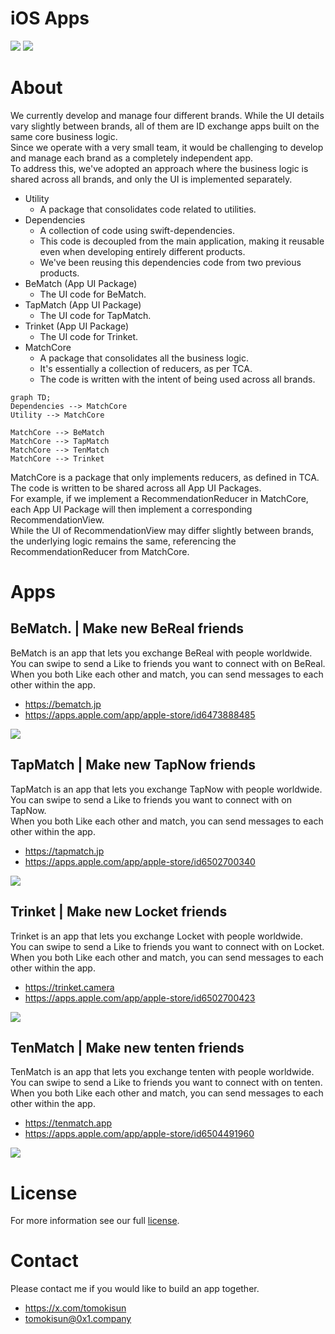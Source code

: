 # iOS Apps

<div align='left'>
  <img src='https://github.com/0x1-company/ios-app/actions/workflows/app.yml/badge.svg'>
  <img src='https://github.com/0x1-company/ios-app/actions/workflows/format.yml/badge.svg'>
</div>

# About

We currently develop and manage four different brands. While the UI details vary slightly between brands, all of them are ID exchange apps built on the same core business logic.<br>
Since we operate with a very small team, it would be challenging to develop and manage each brand as a completely independent app.<br>
To address this, we've adopted an approach where the business logic is shared across all brands, and only the UI is implemented separately.<br>

- Utility
  - A package that consolidates code related to utilities.
- Dependencies
  - A collection of code using swift-dependencies.
  - This code is decoupled from the main application, making it reusable even when developing entirely different products.
  - We've been reusing this dependencies code from two previous products.
- BeMatch (App UI Package)
  - The UI code for BeMatch.
- TapMatch (App UI Package)
  - The UI code for TapMatch.
- Trinket (App UI Package)
  - The UI code for Trinket.
- MatchCore
  - A package that consolidates all the business logic.
  - It's essentially a collection of reducers, as per TCA.
  - The code is written with the intent of being used across all brands.

```mermaid
graph TD;
Dependencies --> MatchCore
Utility --> MatchCore

MatchCore --> BeMatch
MatchCore --> TapMatch
MatchCore --> TenMatch
MatchCore --> Trinket
```

MatchCore is a package that only implements reducers, as defined in TCA.<br>
The code is written to be shared across all App UI Packages.<br>
For example, if we implement a RecommendationReducer in MatchCore, each App UI Package will then implement a corresponding RecommendationView.<br>
While the UI of RecommendationView may differ slightly between brands, the underlying logic remains the same, referencing the RecommendationReducer from MatchCore.<br>

# Apps

## BeMatch. | Make new BeReal friends

BeMatch is an app that lets you exchange BeReal with people worldwide.<br>
You can swipe to send a Like to friends you want to connect with on BeReal.<br>
When you both Like each other and match, you can send messages to each other within the app.

- https://bematch.jp
- https://apps.apple.com/app/apple-store/id6473888485

![](https://github.com/0x1-company/ios-app/assets/28350464/1582c53d-857c-4a8b-9f3a-0b889ca9158f)

## TapMatch | Make new TapNow friends

TapMatch is an app that lets you exchange TapNow with people worldwide.<br>
You can swipe to send a Like to friends you want to connect with on TapNow.<br>
When you both Like each other and match, you can send messages to each other within the app.

- https://tapmatch.jp
- https://apps.apple.com/app/apple-store/id6502700340

![](https://github.com/0x1-company/ios-monorepo/assets/28350464/428d785a-0cdc-4f57-9f2b-2941edd7d986)

## Trinket | Make new Locket friends

Trinket is an app that lets you exchange Locket with people worldwide.<br>
You can swipe to send a Like to friends you want to connect with on Locket.<br>
When you both Like each other and match, you can send messages to each other within the app.

- https://trinket.camera
- https://apps.apple.com/app/apple-store/id6502700423

![](https://github.com/0x1-company/ios-monorepo/assets/28350464/6eb5d5f9-770a-4caa-9437-d993f4fdbfb0)

## TenMatch | Make new tenten friends

TenMatch is an app that lets you exchange tenten with people worldwide.<br>
You can swipe to send a Like to friends you want to connect with on tenten.<br>
When you both Like each other and match, you can send messages to each other within the app.

- https://tenmatch.app
- https://apps.apple.com/app/apple-store/id6504491960

![](https://github.com/0x1-company/ios-monorepo/assets/28350464/6b93853c-8136-4690-86ae-1cca7ec1438b)


# License

For more information see our full [license](./LICENSE).

# Contact

Please contact me if you would like to build an app together.
- https://x.com/tomokisun
- tomokisun@0x1.company
